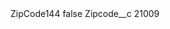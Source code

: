 <?xml version="1.0" encoding="UTF-8"?>
<CustomMetadata xmlns="http://soap.sforce.com/2006/04/metadata" xmlns:xsi="http://www.w3.org/2001/XMLSchema-instance" xmlns:xsd="http://www.w3.org/2001/XMLSchema">
    <label>ZipCode144</label>
    <protected>false</protected>
    <values>
        <field>Zipcode__c</field>
        <value xsi:type="xsd:string">21009</value>
    </values>
</CustomMetadata>
